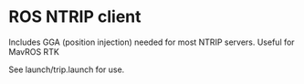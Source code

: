 # ROS NTRIP client

Includes GGA (position injection) needed for most NTRIP servers.  Useful for MavROS RTK

See launch/trip.launch for use.

